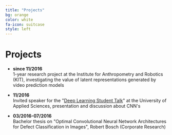 ```yaml
---
title: "Projects"
bg: orange
color: white 
fa-icon: suitcase
style: left
---
```


# Projects
* __since 11/2016__ <br/>
1-year research project at the Institute for Anthropometry and Robotics (KIT), investigating the value of latent representations generated by video prediction models

* __11/2016__ <br/>
Invited speaker for the "[Deep Learning Student Talk](https://ferreirafabio.github.io/data/posterdl.pdf)" at the University of Applied Sciences, presentation and discussion about CNN's

* __03/2016-07/2016__ <br/>
Bachelor thesis on "Optimal Convolutional Neural Network Architectures for Defect Classification in Images", Robert Bosch (Corporate Research) 
